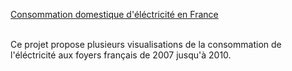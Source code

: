 [Consommation domestique d'éléctricité en France ](https://github.com/hoaluan97/dataviz-electricite-conso) <br/><br/>

Ce projet propose plusieurs visualisations de la consommation de l'éléctricité aux foyers français de 2007 jusqu'à 2010. 
